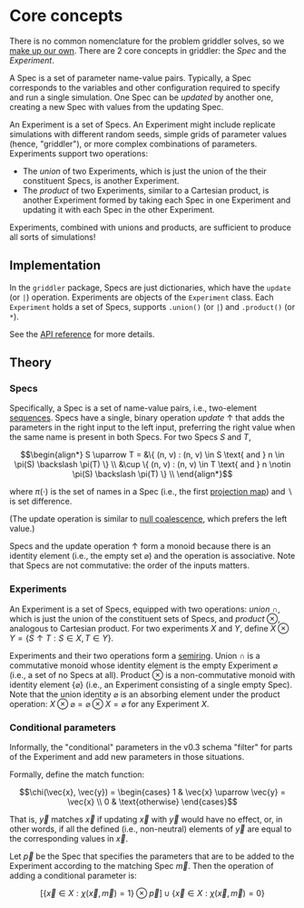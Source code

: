 # Core concepts

There is no common nomenclature for the problem griddler solves, so we [make up our own](https://xkcd.com/927/). There are 2 core concepts in griddler: the _Spec_ and the _Experiment_.

A Spec is a set of parameter name-value pairs. Typically, a Spec corresponds to the variables and other configuration required to specify and run a single simulation. One Spec can be _updated_ by another one, creating a new Spec with values from the updating Spec.

An Experiment is a set of Specs. An Experiment might include replicate simulations with different random seeds, simple grids of parameter values (hence, "griddler"), or more complex combinations of parameters. Experiments support two operations:

- The _union_ of two Experiments, which is just the union of the their constituent Specs, is another Experiment.
- The _product_ of two Experiments, similar to a Cartesian product, is another Experiment formed by taking each Spec in one Experiment and updating it with each Spec in the other Experiment.

Experiments, combined with unions and products, are sufficient to produce all sorts of simulations!

## Implementation

In the `griddler` package, Specs are just dictionaries, which have the `update` (or `|`) operation. Experiments are objects of the `Experiment` class. Each `Experiment` holds a set of Specs, supports `.union()` (or `|`) and `.product()` (or `*`).

See the [API reference](api.md) for more details.

## Theory

### Specs

Specifically, a Spec is a set of name-value pairs, i.e., two-element [sequences](https://en.wikipedia.org/wiki/Sequence). Specs have a single, binary operation _update_ $\uparrow$ that adds the parameters in the right input to the left input, preferring the right value when the same name is present in both Specs. For two Specs $S$ and $T$,

```math
\begin{align*}
S \uparrow T = &\{ (n, v) : (n, v) \in S \text{ and } n \in \pi(S) \backslash \pi(T) \} \\
&\cup \{ (n, v) : (n, v) \in T \text{ and } n \notin \pi(S) \backslash \pi(T) \} \\
\end{align*}
```

where $\pi(\cdot)$ is the set of names in a Spec (i.e., the first [projection map](<https://en.wikipedia.org/wiki/Projection_(set_theory)>)) and $\backslash$ is set difference.

(The update operation is similar to [null coalescence](https://en.wikipedia.org/wiki/Null_coalescing_operator), which prefers the left value.)

Specs and the update operation $\uparrow$ form a monoid because there is an identity element (i.e., the empty set $\varnothing$) and the operation is associative. Note that Specs are not commutative: the order of the inputs matters.

### Experiments

An Experiment is a set of Specs, equipped with two operations: _union_ $\cap$, which is just the union of the constituent sets of Specs, and _product_ $\otimes$, analogous to Cartesian product. For two experiments $X$ and $Y$, define $X \otimes Y = \{S \uparrow T : S \in X, T \in Y\}$.

Experiments and their two operations form a [semiring](https://en.wikipedia.org/wiki/Semiring). Union $\cap$ is a commutative monoid whose identity element is the empty Experiment $\varnothing$ (i.e., a set of no Specs at all). Product $\otimes$ is a non-commutative monoid with identity element $\{ \varnothing \}$ (i.e., an Experiment consisting of a single empty Spec). Note that the union identity $\varnothing$ is an absorbing element under the product operation: $X \otimes \varnothing = \varnothing \otimes X = \varnothing$ for any Experiment $X$.

### Conditional parameters

Informally, the "conditional" parameters in the v0.3 schema "filter" for parts of the Experiment and add new parameters in those situations.

Formally, define the match function:

```math
\chi(\vec{x}, \vec{y}) = \begin{cases}
1 & \vec{x} \uparrow \vec{y} = \vec{x} \\
0 & \text{otherwise}
\end{cases}
```

That is, $\vec{y}$ matches $\vec{x}$ if updating $\vec{x}$ with $\vec{y}$ would have no effect, or, in other words, if all the defined (i.e., non-neutral) elements of $\vec{y}$ are equal to the corresponding values in $\vec{x}$.

Let $\vec{p}$ be the Spec that specifies the parameters that are to be added to the Experiment according to the matching Spec $\vec{m}$. Then the operation of adding a conditional parameter is:

```math
[\{ \vec{x} \in X : \chi(\vec{x}, \vec{m}) = 1 \} \otimes \vec{p}]
\cup
\{ \vec{x} \in X : \chi(\vec{x}, \vec{m}) = 0 \}
```
